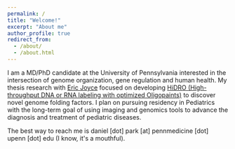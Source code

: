 ```yaml
---
permalink: /
title: "Welcome!"
excerpt: "About me"
author_profile: true
redirect_from: 
  - /about/
  - /about.html
---
```


I am a MD/PhD candidate at the University of Pennsylvania interested in the intersection of genome organization, gene regulation and human health. My thesis research with [Eric Joyce](https://ericjoycelab.com/) focused on developing [HiDRO (High-throughput DNA or RNA labeling with optimized Oligopaints)](https://doi.org/10.1038/s41586-023-06340-w) to discover novel genome folding factors. I plan on pursuing residency in Pediatrics with the long-term goal of using imaging and genomics tools to advance the diagnosis and treatment of pediatric diseases. 

The best way to reach me is daniel [dot] park [at] pennmedicine [dot] upenn [dot] edu (I know, it's a mouthful).

